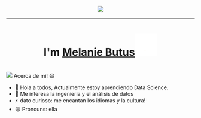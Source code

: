 <p align="center">
  <img src="https://miro.medium.com/max/2048/1*OohqW5DGh9CQS4hLY5FXzA.png" height="230"/>
</p>
<hr>
<h1 align="center">I'm <a href="https://github.com/Aryagm">Melanie Butus<a><img src="https://github.com/Kathryn-Jie/Kathryn-Jie/blob/main/wave.gif" width="60px"/></h1>
<Br>
<picture><img src = "https://github.com/7oSkaaa/7oSkaaa/blob/main/Images/about_me.gif?raw=true" width = 50px></picture> Acerca de mí! 😄</h1>

- 👋 Hola a todos, Actualmente estoy aprendiendo Data Science.
- 👀 Me interesa la ingeniería y el análisis de datos
- ⚡ dato curioso: me encantan los idiomas y la cultura!
- 😄 Pronouns: ella


<!---
Melbutus/Melbutus is a ✨ special ✨ repository because its `README.md` (this file) appears on your GitHub profile.
You can click the Preview link to take a look at your changes.
--->
